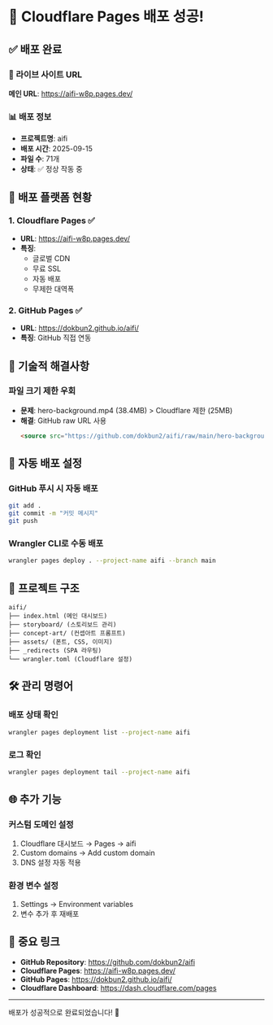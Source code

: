 # 🎉 Cloudflare Pages 배포 성공!

## ✅ 배포 완료

### 📱 라이브 사이트 URL
**메인 URL**: https://aifi-w8p.pages.dev/

### 📊 배포 정보
- **프로젝트명**: aifi
- **배포 시간**: 2025-09-15
- **파일 수**: 71개
- **상태**: ✅ 정상 작동 중

## 🚀 배포 플랫폼 현황

### 1. Cloudflare Pages ✅
- **URL**: https://aifi-w8p.pages.dev/
- **특징**:
  - 글로벌 CDN
  - 무료 SSL
  - 자동 배포
  - 무제한 대역폭

### 2. GitHub Pages ✅
- **URL**: https://dokbun2.github.io/aifi/
- **특징**: GitHub 직접 연동

## 📝 기술적 해결사항

### 파일 크기 제한 우회
- **문제**: hero-background.mp4 (38.4MB) > Cloudflare 제한 (25MB)
- **해결**: GitHub raw URL 사용
  ```html
  <source src="https://github.com/dokbun2/aifi/raw/main/hero-background.mp4">
  ```

## 🔄 자동 배포 설정

### GitHub 푸시 시 자동 배포
```bash
git add .
git commit -m "커밋 메시지"
git push
```

### Wrangler CLI로 수동 배포
```bash
wrangler pages deploy . --project-name aifi --branch main
```

## 📂 프로젝트 구조
```
aifi/
├── index.html (메인 대시보드)
├── storyboard/ (스토리보드 관리)
├── concept-art/ (컨셉아트 프롬프트)
├── assets/ (폰트, CSS, 이미지)
├── _redirects (SPA 라우팅)
└── wrangler.toml (Cloudflare 설정)
```

## 🛠️ 관리 명령어

### 배포 상태 확인
```bash
wrangler pages deployment list --project-name aifi
```

### 로그 확인
```bash
wrangler pages deployment tail --project-name aifi
```

## 🌐 추가 기능

### 커스텀 도메인 설정
1. Cloudflare 대시보드 → Pages → aifi
2. Custom domains → Add custom domain
3. DNS 설정 자동 적용

### 환경 변수 설정
1. Settings → Environment variables
2. 변수 추가 후 재배포

## 📌 중요 링크
- **GitHub Repository**: https://github.com/dokbun2/aifi
- **Cloudflare Pages**: https://aifi-w8p.pages.dev/
- **GitHub Pages**: https://dokbun2.github.io/aifi/
- **Cloudflare Dashboard**: https://dash.cloudflare.com/pages

---

배포가 성공적으로 완료되었습니다! 🎊